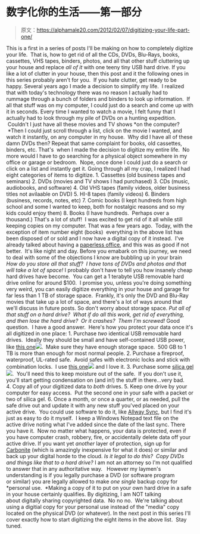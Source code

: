 # 数字化你的生活——第一部分

> 原文：<https://alphamale20.com/2012/02/07/digitizing-your-life-part-one/>

This is a first in a series of posts I'll be making on how to completely digitize your life.  That is, how to get rid of all the CDs, DVDs, Blu-Rays, books, cassettes, VHS tapes, binders, photos, and all that other stuff cluttering up your house and replace *all of it* with one teeny tiny USB hard drive. If you like a lot of clutter in your house, then this post and it the following ones in this series probably aren't for you.  If you hate clutter, get ready to be happy. Several years ago I made a decision to simplify my life.  I realized that with today's technology there was no reason I actually had to rummage through a bunch of folders and binders to look up information.  If all that stuff was on my computer, I could just do a search and come up with it in seconds. Every time I wanted to watch a movie, I felt funny that I actually had to look through my pile of DVDs on a hunting expedition.  Couldn't I just have all these movies and TV shows *on the computer?  *Then I could just scroll through a list, click on the movie I wanted, and watch it instantly, on any computer in my house.  Why did I have all of these damn DVDs then? Repeat that same complaint for books, old cassettes, binders, etc. That's  when I made the decision to digitize my entire life.  No more would I have to go searching for a physical object somewhere in my office or garage or bedroom.  Nope, once done I could just do a search or click on a list and instantly get it. Going through all my crap, I realized I had eight categories of items to digitize. 1\. Cassettes (old business tapes and seminars) 2\. DVDs (movies and TV shows I had purchased) 3\. CDs (music, audiobooks, and software) 4\. Old VHS tapes (family videos, older business titles not avilaable on DVD) 5\. HI-8 tapes (family videos) 6\. Binders (business, records, notes, etc) 7\. Comic books (I kept hundreds from high school and some I wanted to keep, both for nostalgic reasons and so my kids could enjoy them) 8\. Books (I have hundreds.  Perhaps over a thousand.) That's a lot of stuff!  I was excited to get rid of it all while still keeping copies on my computer. That was a few years ago.  Today, with the exception of item number eight (books)  everything in the above list has been disposed of or sold and I now have a digital copy of it instead.  I've already talked about having a [paperless office](http://www.sublimeyourtime.com/2012/01/14/going-paperless-2/ "Going Paperless"), and this was as good if not better.  It's like night and day. Before you emabark on this journey, we need to deal with some of the objections I know are bubbling up in your brain *How do you store all that stuff?  I have tons of DVDs and photos and that will take a lot of space!* I probably don't have to tell you how insanely cheap hard drives have become.  You can get a 1 terabyte USB removable hard drive online for around $100\.  I promise you, unless you're doing something very weird, you can easily digitize everything in your house and garage for far less than 1 TB of storage space.  Frankly, it's only the DVD and Blu-Ray movies that take up a lot of space, and there's a lot of ways around that we'll discuss in future posts. So don't worry about storage space. *Put all of that stuff on a hard drive?  What if do all this work, get rid of everything, and then lose the hard drive?  Or it crashes?  Them I'm screwed!* Good question.  I have a good answer.  Here's how you protect your data once it's all digitized in one place: 1\. Purchase *two* identical USB removable hard drives.  Ideally they should be small and have self-contained USB power, like [this one](http://www.amazon.com/gp/product/B0045JLPOM/ref=as_li_ss_tl?ie=UTF8&tag=calebjones1-20&linkCode=as2&camp=1789&creative=390957&creativeASIN=B0045JLPOM)![](img/5f7250282eac1380845f158c93dd0947.png).  Make sure they have enough storage space.  500 GB to 1 TB is more than enough for most normal people. 2\. Purchase a fireproof, waterproof, UL-rated safe.  Avoid safes with electronic locks and stick with combination locks.  I use [this one](http://www.amazon.com/gp/product/B000GA0SKG/ref=as_li_ss_tl?ie=UTF8&tag=calebjones1-20&linkCode=as2&camp=1789&creative=390957&creativeASIN=B000GA0SKG)![](img/0c83ef06abe555dc8a9e9ba7fa2c6170.png) and I love it. 3\. Purchase some [silica gel](http://www.amazon.com/gp/product/B0038MWTTW/ref=as_li_ss_tl?ie=UTF8&tag=calebjones1-20&linkCode=as2&camp=1789&creative=390957&creativeASIN=B0038MWTTW)![](img/c4a4abe2372703f212afd784ac642759.png).  You'll need this to keep moisture out of the safe.  If you don't use it, you'll start getting condensation on (and in!) the stuff in there...very bad. 4. Copy all of your digitized data to *both* drives. 5\. Keep one drive by your computer for easy access.  Put the second one in your safe with a packet or two of silica gel. 6\. Once a month, or once a quarter, or as needed, pull the safe drive out and update it with any new stuff you'ved placed on your active drive.  You could use software to do it, like [Allway Sync](http://allwaysync.com/), but I find it's just as easy to do it myself.  I keep a Windows Notepad text file on the active drive noting what I've added since the date of the last sync. There you have it.  Now no matter what happens, your data is protected, even if you have computer crash, robbery, fire, or accidentally delete data off your active drive. If you want yet *another* layer of protection, sign up for [Carbonite](http://www.carbonite.com/en/) (which is amazingly inexpensive for what it does) or similar and back up your digital horde to the cloud. *Is it legal to do this?  Copy DVDs and things like that to a hard drive?* I am not an attorney so I'm not qualified to answer that in any authoritative way.   However my laymen's understanding is if you legally purchase a DVD (or software program or similar) you are legally allowed to make *one single* backup copy for *personal use.  *Making a copy of it to put on your own hard drive in a safe in your house certainly qualifies. By digitizing, I am NOT talking about digitally sharing copyrighted data.  No no no.  We're talking about using a digitial copy for your personal use instead of the "media" copy located on the physical DVD (or whatever). In the next post in this series I'll cover exactly how to start digitizing the eight items in the above list.  Stay tuned.